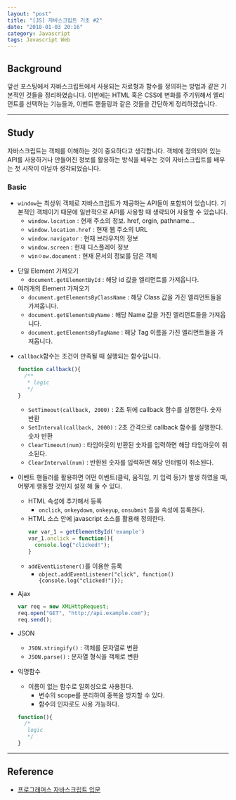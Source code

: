 ```yaml
---
layout: "post"
title: "[JS] 자바스크립트 기초 #2"
date: "2018-01-03 20:16"
category: Javascript
tags: Javascript Web
---
```


## Background
앞선 포스팅에서 자바스크립트에서 사용되는 자료형과 함수를 정의하는 방법과 같은 기본적인 것들을 정리하였습니다. 이번에는 HTML 혹은 CSS에 변화를 주기위해서 엘리먼트를 선택하는 기능들과, 이벤트 핸들링과 같은 것들을 간단하게 정리하겠습니다.


---

## Study
자바스크립트는 객체를 이해하는 것이 중요하다고 생각합니다. 객체에 정의되어 있는 API를 사용하거나 만들어진 정보를 활용하는 방식을 배우는 것이 자바스크립트를 배우는 첫 시작이 아닐까 생각되었습니다.

### Basic

* `window`는 최상위 객체로 자바스크립트가 제공하는 API들이 포함되어 있습니다. 기본적인 객체이기 때문에 일반적으로 API를 사용할 때 생략되어 사용할 수 있습니다.
  - `window.location` : 현재 주소의 정보. href, orgin, pathname...
  - `window.location.href` : 현재 웹 주소의 URL
  - `window.navigator` : 현재 브라우저의 정보
  - `window.screen` : 현재 디스플레이 정보
  - `winㅇow.document` : 현재 문서의 정보를 담은 객체
- 단일 Element 가져오기
  - `document.getElementById` : 해당 id 값을 엘리먼트를 가져옵니다.
- 여러개의 Element 가져오기
  - `document.getElementsByClassName` : 해당 Class 값을 가진 엘리먼트들을 가져옵니다.
  - `document.getElementsByName` : 해당 Name 값을 가진 엘리먼트들을 가져옵니다.
  - `document.getElementsByTagName` : 해당 Tag 이름을 가진 엘리먼트들을 가져옵니다.
* `callback`함수는 조건이 만족될 때 실행되는 함수입니다.  

  ```javascript
  function callback(){
    /**
     * logic
     */
  }
  ```
  - `SetTimeout(callback, 2000)` : 2초 뒤에 callback 함수를 실행한다. 숫자 반환
  - `SetInterval(callback, 2000)` : 2초 간격으로 callback 함수를 실행한다. 숫자 반환
  - `ClearTimeout(num)` : 타임아웃의 반환된 숫자를 입력하면 해당 타임아웃이 취소된다.
  - `ClearInterval(num)` : 반환된 숫자를 입력하면 해당 인터벌이 취소된다.

* 이벤트 핸들러를 활용하면 어떤 이벤트(클릭, 움직임, 키 입력 등)가 발생 하였을 때, 어떻게 행동할 것인지 설정 해 둘 수 있다.
  - HTML 속성에 추가해서 등록
    - `onclick`, `onkeydown`, `onkeyup`, `onsubmit` 등을 속성에 등록한다.
  - HTML 소스 <script> ~ </script> 안에 javascript 소스를 활용해 정의한다.
    ```javascript
    var var_1 = getElementById('example')
    var_1.onclick = function(){
      console.log("clicked!");
    }
    ```
  - `addEventListener()`를 이용한 등록
    - `object.addEventListener("click", function(){console.log("clicked!")});`

* Ajax
  ```javascript
  var req = new XMLHttpRequest;
  req.open("GET", "http://api.example.com");
  req.send();
  ```

* JSON
  - `JSON.stringify()` : 객체를 문자열로 변환
  - `JSON.parse()` : 문자열 형식을 객체로 변환

* 익명함수
  - 이름이 없는 함수로 일회성으로 사용된다.
    - 변수의 scope를 분리하여 중복을 방지할 수 있다.
    - 함수의 인자로도 사용 가능하다.  

  ```javascript
  function(){
    /*
     logic
     */
  }
  ```


---

## Reference
* [프로그래머스 자바스크립트 입문](https://programmers.co.kr/learn)

